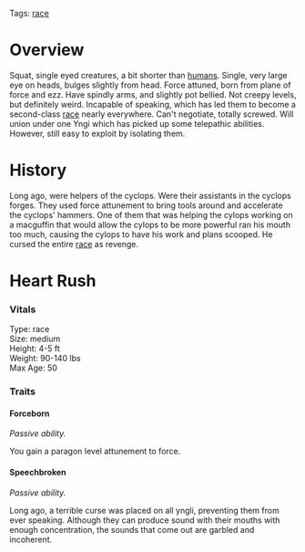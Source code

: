 Tags: [race](Races)

# Overview

Squat, single eyed creatures, a bit shorter than [humans](Humans). Single, very large eye on heads, bulges slightly from head. Force attuned, born from plane of force and ezz. Have spindly arms, and slightly pot bellied. Not creepy levels, but definitely weird. Incapable of speaking, which has led them to become a second-class [race](Races) nearly everywhere. Can't negotiate, totally screwed. Will union under one Yngi which has picked up some telepathic abilities. However, still easy to exploit by isolating them.

# History

Long ago, were helpers of the cyclops. Were their assistants in the cyclops forges. They used force attunement to bring tools around and accelerate the cyclops' hammers. One of them that was helping the cylops working on a macguffin that would allow the cylops to be more powerful ran his mouth too much, causing the cylops to have his work and plans scooped. He cursed the entire [race](Races) as revenge.

# Heart Rush

### Vitals
Type: race  
Size: medium  
Height: 4-5 ft  
Weight: 90-140 lbs  
Max Age: 50  

### Traits

#### Forceborn
*Passive ability.*

You gain a paragon level attunement to force. 

#### Speechbroken
*Passive ability.*

Long ago, a terrible curse was placed on all yngli, preventing them from ever speaking. Although they can produce sound with their mouths with enough concentration, the sounds that come out are garbled and incoherent.